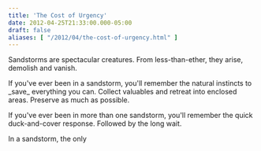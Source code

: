 ```yaml
---
title: 'The Cost of Urgency'
date: 2012-04-25T21:33:00.000-05:00
draft: false
aliases: [ "/2012/04/the-cost-of-urgency.html" ]
---
```


Sandstorms are spectacular creatures. From less-than-ether, they arise, demolish and vanish.  
  
If you've ever been in a sandstorm, you'll remember the natural instincts to \_save\_ everything you can. Collect valuables and retreat into enclosed areas. Preserve as much as possible.  
  
If you've ever been in more than one sandstorm, you'll remember the quick duck-and-cover response. Followed by the long wait.  
  
In a sandstorm, the only